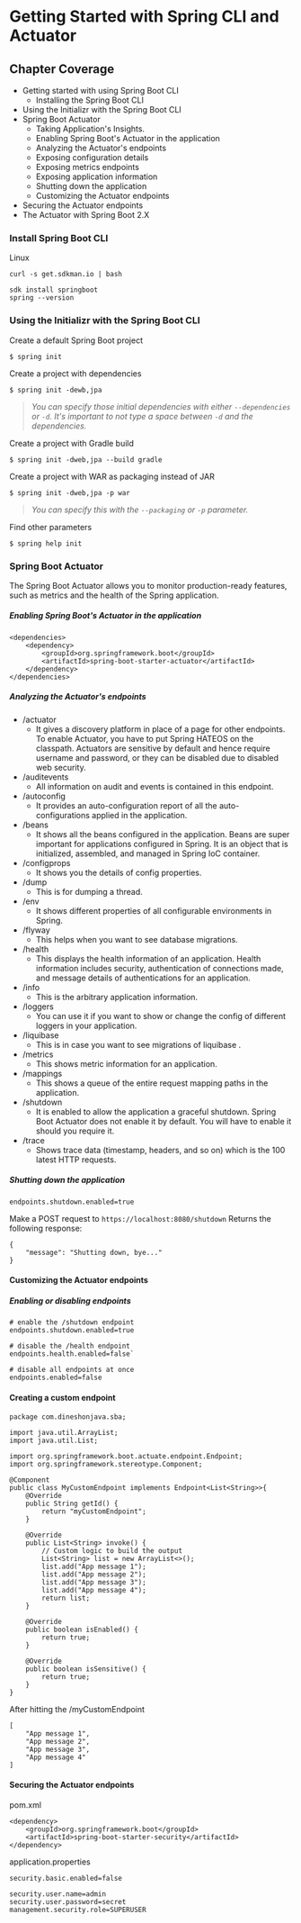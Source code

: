 # Getting Started with Spring CLI and Actuator

## Chapter Coverage

+ Getting started with using Spring Boot CLI
	- Installing the Spring Boot CLI
+ Using the Initializr with the Spring Boot CLI
+ Spring Boot Actuator
    - Taking Application's Insights.
    - Enabling Spring Boot's Actuator in the application
    - Analyzing the Actuator's endpoints
    - Exposing configuration details
    - Exposing metrics endpoints
    - Exposing application information
    - Shutting down the application
    - Customizing the Actuator endpoints
+ Securing the Actuator endpoints
+ The Actuator with Spring Boot 2.X


### Install Spring Boot CLI

Linux

```
curl -s get.sdkman.io | bash

sdk install springboot
spring --version
```

### Using the Initializr with the Spring Boot CLI


Create a default Spring Boot project

```
$ spring init
```

Create a project with dependencies

```
$ spring init -dewb,jpa
```

> *You can specify those initial dependencies with either `--dependencies` or `-d`.*
> *It's important to not type a space between `-d` and the dependencies.*

Create a project with Gradle build

```
$ spring init -dweb,jpa --build gradle
```

Create a project with WAR as packaging instead of JAR

```
$ spring init -dweb,jpa -p war
```

> *You can specify this with the `--packaging` or `-p` parameter.*

Find other parameters

```
$ spring help init
```

### Spring Boot Actuator

The Spring Boot Actuator allows you to monitor production-ready features, such as metrics and the health of the Spring application.

##### Enabling Spring Boot's Actuator in the application

```
<dependencies>
	<dependency>
		<groupId>org.springframework.boot</groupId>
		<artifactId>spring-boot-starter-actuator</artifactId>
	</dependency>
</dependencies>
```

##### Analyzing the Actuator's endpoints

+ /actuator
    - It gives a discovery platform in place of a page for other endpoints. To enable Actuator, you have to put Spring HATEOS on the classpath. Actuators are sensitive by default and hence require username and password, or they can be disabled due to disabled web security.
+ /auditevents
    - All information on audit and events is contained in this endpoint.
+ /autoconfig
    - It provides an auto-configuration report of all the auto-configurations applied in the application.
+ /beans
    - It shows all the beans configured in the application. Beans are super important for applications configured in Spring. It is an object that is initialized, assembled, and managed in Spring IoC container.
+ /configprops
    - It shows you the details of config properties.
+ /dump
    - This is for dumping a thread.
+ /env
    - It shows different properties of all configurable environments in Spring.
+ /flyway
    - This helps when you want to see database migrations.
+ /health
    - This displays the health information of an application. Health information includes security, authentication of connections made, and message details of authentications for an application.
+ /info
    - This is the arbitrary application information.
+ /loggers
    - You can use it if you want to show or change the config of different loggers in your application.
+ /liquibase
    - This is in case you want to see migrations of liquibase .
+ /metrics
    - This shows metric information for an application.
+ /mappings
    - This shows a queue of the entire request mapping paths in the application.
+ /shutdown
    - It is enabled to allow the application a graceful shutdown. Spring Boot Actuator does not enable it by default. You will have to enable it should you require it.
+ /trace
    - Shows trace data (timestamp, headers, and so on) which is the 100 latest HTTP requests.
    
##### Shutting down the application

```
endpoints.shutdown.enabled=true
```

Make a POST request to `https://localhost:8080/shutdown`
Returns the following response: 

```
{
	"message": "Shutting down, bye..."
}
```


#### Customizing the Actuator endpoints

##### Enabling or disabling endpoints

```
# enable the /shutdown endpoint
endpoints.shutdown.enabled=true

# disable the /health endpoint
endpoints.health.enabled=false`

# disable all endpoints at once
endpoints.enabled=false
```

#### Creating a custom endpoint

```
package com.dineshonjava.sba;

import java.util.ArrayList;
import java.util.List;

import org.springframework.boot.actuate.endpoint.Endpoint;
import org.springframework.stereotype.Component;

@Component
public class MyCustomEndpoint implements Endpoint<List<String>>{
	@Override
	public String getId() {
		return "myCustomEndpoint";
	}
	
	@Override
	public List<String> invoke() {
		// Custom logic to build the output
		List<String> list = new ArrayList<>();
		list.add("App message 1");
		list.add("App message 2");
		list.add("App message 3");
		list.add("App message 4");
		return list;
	}
	
	@Override
	public boolean isEnabled() {
		return true;
	}
	
	@Override
	public boolean isSensitive() {
		return true;
	}
}
```

After hitting the /myCustomEndpoint 

```
[
	"App message 1",
	"App message 2",
	"App message 3",
	"App message 4"
]
```


#### Securing the Actuator endpoints

pom.xml

```
<dependency>
	<groupId>org.springframework.boot</groupId>
	<artifactId>spring-boot-starter-security</artifactId>
</dependency>
```

application.properties

```
security.basic.enabled=false

security.user.name=admin
security.user.password=secret
management.security.role=SUPERUSER
```







































